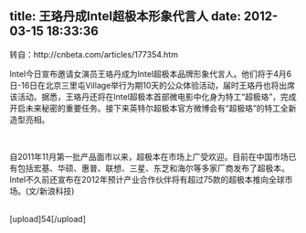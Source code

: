 title: 王珞丹成Intel超极本形象代言人
date: 2012-03-15 18:33:36
---

<p>转自：http://cnbeta.com/articles/177354.htm</p>
<p>Intel今日宣布邀请女演员王珞丹成为Intel超极本品牌形象代言人。他们将于4月6日-16日在北京三里屯Village举行为期10天的公众体验活动，届时王珞丹也将出席该活动。据悉，王珞丹还将在Intel超极本首部微电影中化身为特工“超极珞”，完成开启未来秘密的重要任务。接下来英特尔超极本官方微博会有“超极珞”的特工全新造型亮相。</p><br/>

<p>自2011年11月第一批产品面市以来，超极本在市场上广受欢迎。目前在中国市场已有包括宏基、华硕、惠普、联想、三星、东芝和海尔等多家厂商发布了超极本。Intel不久前还宣布在2012年预计产业合作伙伴将有超过75款的超极本推向全球市场。(文/新浪科技)</p>
<br/>
[upload]54[/upload]